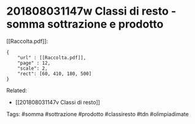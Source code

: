 # 201808031147w Classi di resto - somma sottrazione e prodotto
[[Raccolta.pdf]]:
```pdf
{
	"url" : [[Raccolta.pdf]],
	"page" : 12,
	"scale": 2,
	"rect": [60, 410, 180, 500]
}
```

Related:
- [[201808031147v Classi di resto]]

Tags:
	#somma
	#sottrazione
	#prodotto
	#classiresto 
	#tdn 
	#olimpiadimate 